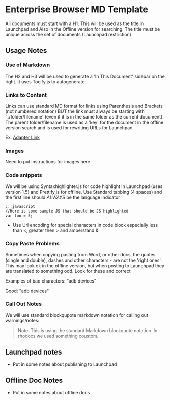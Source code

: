 # Enterprise Browser MD Template
All documents must start with a H1. This will be used as the title in Launchpad and Also in the Offline version for searching. The title must be unique across the set of documents (Launchpad restriction)

## Usage Notes

### Use of Markdown
The H2 and H3 will be used to generate a 'In This Document' sidebar on the right. It uses Tocify.js to autogenerate 

### Links to Content
Links can use standard MD format for links using Parenthesis and Brackets (not numbered notation) BUT the link must always be starting with '../folder/filename' (even if it is in the same folder as the current document). The parent folder/filename is used as a 'key' for the document in the offline version search and is used for rewriting URLs for Launchpad

Ex:
[Adapter Link](../api/Adapter)

### Images
Need to put instructions for images here

### Code snippets
We will be using Syntaxhighlighter.js for code highlight in Launchpad (uses version 1.5) and Prettify.js for offline. Use Standard tabbing (4 spaces) and the first line should *ALWAYS* be the language indicator

	:::javascript
	//Here is some sample JS that should be JS highlighted
	var foo = 5;

* Use Url encoding for special characters in code block especially less than &lt;, greater then &gt; and amperstand &amp;

### Copy Paste Problems
Sometimes when copying pasting from Word, or other docs, the quotes (single and double), dashes and other characters - are not the 'right ones'. This may look ok in the offline version, but when posting to Launchpad they are translated to something odd. Look for these and correct

Examples of bad characters:
“adb devices”

Good:
"adb devices"

### Call Out Notes
We will use standard blockqupote markdown notation for calling out warnings/notes:

>Note: This is using the standard Markdown blockquote notation. In rhodocs we used something coustom.

## Launchpad notes

* Put in some notes about publishing to Launchpad

## Offline Doc Notes

* Put in some notes about offline docs